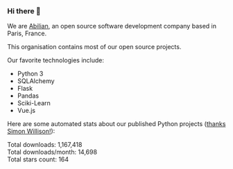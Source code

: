 ### Hi there 👋

We are [Abilian](https://abilian.com/), an open source software development company based in Paris, France.

This organisation contains most of our open source projects.

Our favorite technologies include:

- Python 3
- SQLAlchemy
- Flask
- Pandas
- Sciki-Learn
- Vue.js

Here are some automated stats about our published Python projects
([thanks Simon Willison!][sw-post]):

<!--marker-->
Total downloads: 1,167,418<br>
Total downloads/month: 14,698<br>
Total stars count: 164
<!--end-->

[sw-post]: https://simonwillison.net/2020/Jul/10/self-updating-profile-readme/